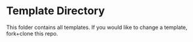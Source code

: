 # Template Directory

This folder contains all templates.
If you would like to change a template, fork+clone this repo.